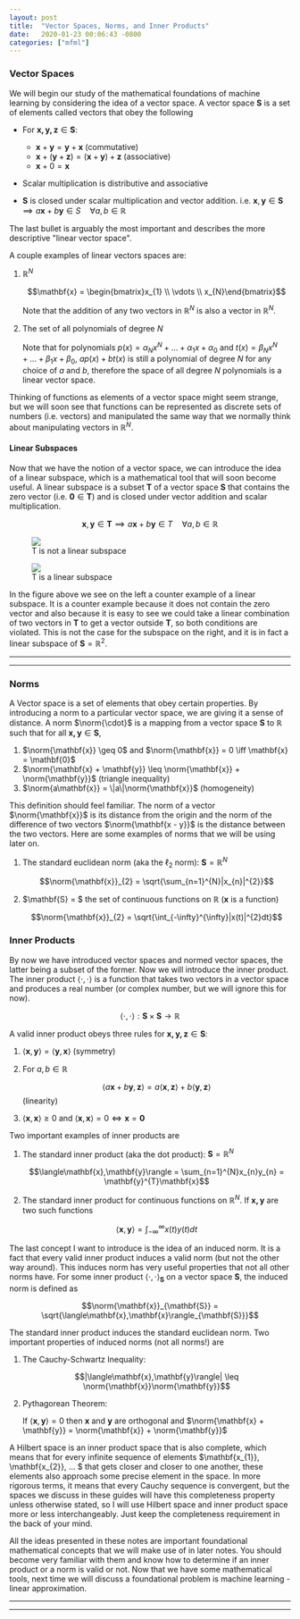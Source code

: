 ```yaml
---
layout: post
title:  "Vector Spaces, Norms, and Inner Products"
date:   2020-01-23 00:06:43 -0800
categories: ["mfml"]
---
```


$\newcommand{\norm}[1]{\left\lVert#1\right\rVert}$

### Vector Spaces

We will begin our study of the mathematical foundations of machine learning by considering the idea of a vector space. A vector space $\mathbf{S}$ is a set of elements called vectors that obey the following
* For $\mathbf{x, y, z} \in \mathbf{S}$:
  * $\mathbf{x} + \mathbf{y} = \mathbf{y} + \mathbf{x}$ (commutative)
  * $\mathbf{x} + (\mathbf{y} + \mathbf{z}) = (\mathbf{x} + \mathbf{y}) + \mathbf{z}$ (associative)
  * $\mathbf{x} + 0 = \mathbf{x}$

* Scalar multiplication is distributive and associative
* $\mathbf{S}$ is closed under scalar multiplication and vector addition. i.e.
$\mathbf{x}, \mathbf{y} \in \mathbf{S} \implies a\mathbf{x} + b\mathbf{y} \in S \quad \forall a, b \in \mathbb{R}$

The last bullet is arguably the most important and describes the more descriptive "linear vector space".

A couple examples of linear vectors spaces are:
1. $\mathbb{R}^{N}$

    $$\mathbf{x} = \begin{bmatrix}x_{1} \\ \vdots \\ x_{N}\end{bmatrix}$$

    Note that the addition of any two vectors in $\mathbb{R}^{N}$ is also a vector in $\mathbb{R}^{N}$.

2. The set of all polynomials of degree $N$

    Note that for polynomials $p(x) = \alpha_{N}x^{N} + ... + \alpha_{1}x + \alpha_{0}$ and $t(x) = \beta_{N}x^{N} + ... + \beta_{1}x + \beta_{0}$, $ap(x) + bt(x)$ is still a polynomial of degree $N$ for any choice of $a$ and $b$, therefore the space of all degree $N$ polynomials is a linear vector space.

Thinking of functions as elements of a vector space might seem strange, but we will soon see that functions can be represented as discrete sets of numbers (i.e. vectors) and manipulated the same way that we normally think about manipulating vectors in $\mathbb{R}^{N}$.

#### Linear Subspaces

Now that we have the notion of a vector space, we can introduce the idea of a linear subspace, which is a mathematical tool that will soon become useful. A linear subspace is a subset $\mathbf{T}$ of a vector space $\mathbf{S}$ that contains the zero vector (i.e. $\mathbf{0} \in \mathbf{T}$) and is closed under vector addition and scalar multiplication.

$$\mathbf{x}, \mathbf{y} \in \mathbf{T} \implies a\mathbf{x} + b\mathbf{y} \in T \quad \forall a, b \in \mathbb{R}$$

<div class="container">
  <div class="row">
    <div class="col-lg-6 col-md-6 col-sm-12 col-xs-12">   
      <figure class="figure">
        <img src="{{site.baseurl}}/assets/Vector_Spaces/subspace_counterexample.png"/>
        <figcaption class="figure-caption text-center">T is not a linear subspace</figcaption>
      </figure>      
    </div>
    <div class="col-lg-6 col-md-6 col-sm-12 col-xs-12">
      <figure class="figure">
        <img src="{{site.baseurl}}/assets/Vector_Spaces/subspace_example.png"/>
        <figcaption class="figure-caption text-center">T is a linear subspace</figcaption>
      </figure>   
    </div>
  </div>
</div>

In the figure above we see on the left a counter example of a linear subspace. It is a counter example because it does not contain the zero vector and also because it is easy to see we could take a linear combination of two vectors in $\mathbf{T}$ to get a vector outside $\mathbf{T}$, so both conditions are violated. This is not the case for the subspace on the right, and it is in fact a linear subspace of $\mathbf{S} = \mathbb{R}^{2}$.

<hr>

<script async src="https://pagead2.googlesyndication.com/pagead/js/adsbygoogle.js"></script>
<!-- horizontal -->
<ins class="adsbygoogle"
     style="display:block"
     data-ad-client="ca-pub-8495937332177101"
     data-ad-slot="8539861386"
     data-ad-format="auto"
     data-full-width-responsive="true"></ins>
<script>
     (adsbygoogle = window.adsbygoogle || []).push({});
</script>

<hr>

### Norms

A Vector space is a set of elements that obey certain properties. By introducing a norm to a particular vector space, we are giving it a sense of distance. A norm $\norm{\cdot}$ is a mapping from a vector space $\mathbf{S}$ to $\mathbb{R}$ such that for all $\mathbf{x, y} \in \mathbf{S}$,

1. $\norm{\mathbf{x}} \geq 0$ and $\norm{\mathbf{x}} = 0 \iff \mathbf{x} = \mathbf{0}$
2. $\norm{\mathbf{x} + \mathbf{y}} \leq \norm{\mathbf{x}} + \norm{\mathbf{y}}$ (triangle inequality)
3. $\norm{a\mathbf{x}} = \|a\|\norm{\mathbf{x}}$ (homogeneity)

This definition should feel familiar. The norm of a vector $\norm{\mathbf{x}}$ is its distance from the origin and the norm of the difference of two vectors $\norm{\mathbf{x - y}}$ is the distance between the two vectors. Here are some examples of norms that we will be using later on.

1. The standard euclidean norm (aka the $\ell_{2}$ norm): $\mathbf{S} = \mathbb{R}^{N}$

    $$\norm{\mathbf{x}}_{2} = \sqrt{\sum_{n=1}^{N}|x_{n}|^{2}}$$

2. $\mathbf{S} = $ the set of continuous functions on $\mathbb{R}$ ($\mathbf{x}$ is a function)

    $$\norm{\mathbf{x}}_{2} = \sqrt{\int_{-\infty}^{\infty}|x(t)|^{2}dt}$$

### Inner Products

By now we have introduced vector spaces and normed vector spaces, the latter being a subset of the former. Now we will introduce the inner product. The inner product $\langle\cdot, \cdot\rangle$ is a function that takes two vectors in a vector space and produces a real number (or complex number, but we will ignore this for now).

$$\langle\cdot,\cdot\rangle: \mathbf{S}\times\mathbf{S}\rightarrow \mathbb{R}$$

A valid inner product obeys three rules for $\mathbf{x, y, z}\in\mathbf{S}$:

1. $\langle\mathbf{x},\mathbf{y}\rangle = \langle\mathbf{y},\mathbf{x}\rangle$ (symmetry)

2. For $a, b \in \mathbb{R}$

    $$\langle a\mathbf{x} + b\mathbf{y}, \mathbf{z}\rangle = a\langle\mathbf{x}, \mathbf{z}\rangle + b\langle\mathbf{y}, \mathbf{z}\rangle$$ (linearity)

3. $\langle\mathbf{x}, \mathbf{x}\rangle \geq 0$ and $\langle\mathbf{x}, \mathbf{x}\rangle = 0 \iff \mathbf{x} = \mathbf{0}$

Two important examples of inner products are

1. The standard inner product (aka the dot product): $\mathbf{S} = \mathbb{R}^{N}$

    $$\langle\mathbf{x},\mathbf{y}\rangle = \sum_{n=1}^{N}x_{n}y_{n} = \mathbf{y}^{T}\mathbf{x}$$

2. The standard inner product for continuous functions on $\mathbb{R}^{N}$. If $\mathbf{x, y}$ are two such functions

    $$\langle\mathbf{x}, \mathbf{y}\rangle = \int_{-\infty}^{\infty}x(t)y(t)dt$$

The last concept I want to introduce is the idea of an induced norm. It is a fact that every valid inner product induces a valid norm (but not the other way around). This induces norm has very useful properties that not all other norms have. For some inner product $\langle\cdot,\cdot\rangle_{\mathbf{S}}$ on a vector space $\mathbf{S}$, the induced norm is defined as

$$\norm{\mathbf{x}}_{\mathbf{S}} = \sqrt{\langle\mathbf{x},\mathbf{x}\rangle_{\mathbf{S}}}$$

The standard inner product induces the standard euclidean norm. Two important properties of induced norms (not all norms!) are

1. The Cauchy-Schwartz Inequality:

    $$|\langle\mathbf{x},\mathbf{y}\rangle| \leq \norm{\mathbf{x}}\norm{\mathbf{y}}$$

2. Pythagorean Theorem:

    If $\langle\mathbf{x},\mathbf{y}\rangle = 0$ then $\mathbf{x}$ and $\mathbf{y}$ are orthogonal and $\norm{\mathbf{x} + \mathbf{y}} = \norm{\mathbf{x}} + \norm{\mathbf{y}}$


A Hilbert space is an inner product space that is also complete, which means that for every infinite sequence of elements $\mathbf{x_{1}}, \mathbf{x_{2}}, ... $ that gets closer and closer to one another, these elements also approach some precise element in the space. In more rigorous terms, it means that every Cauchy sequence is convergent, but the spaces we discuss in these guides will have this completeness property unless otherwise stated, so I will use Hilbert space and inner product space more or less interchangeably. Just keep the completeness requirement in the back of your mind.

All the ideas presented in these notes are important foundational mathematical concepts that we will make use of in later notes. You should become very familiar with them and know how to determine if an inner product or a norm is valid or not. Now that we have some mathematical tools, next time we will discuss a foundational problem is machine learning - linear approximation.

<hr>

<script async src="https://pagead2.googlesyndication.com/pagead/js/adsbygoogle.js"></script>
<!-- horizontal -->
<ins class="adsbygoogle"
     style="display:block"
     data-ad-client="ca-pub-8495937332177101"
     data-ad-slot="8539861386"
     data-ad-format="auto"
     data-full-width-responsive="true"></ins>
<script>
     (adsbygoogle = window.adsbygoogle || []).push({});
</script>

<hr>
